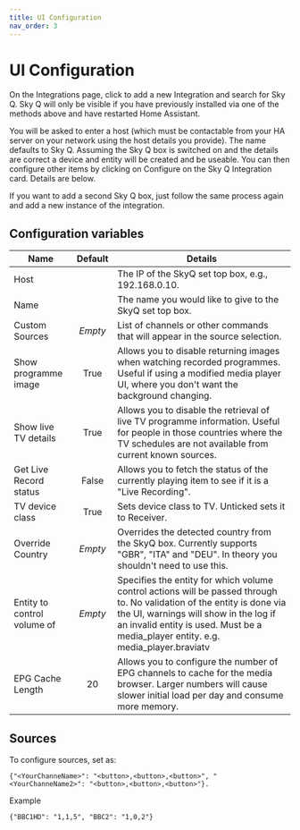 ```yaml
---
title: UI Configuration
nav_order: 3
---
```


# UI Configuration

On the Integrations page, click to add a new Integration and search for Sky Q. Sky Q will only be visible if you have previously installed via one of the methods above and have restarted Home Assistant.

You will be asked to enter a host (which must be contactable from your HA server on your network using the host details you provide). The name defaults to Sky Q. Assuming the Sky Q box is switched on and the details are correct a device and entity will be created and be useable. You can then configure other items by clicking on Configure on the Sky Q Integration card. Details are below.

If you want to add a second Sky Q box, just follow the same process again and add a new instance of the integration.

## Configuration variables

| **Name**                            | **Default** | **Details** |
|-----------------------------------|:-----------:|-------------|
| Host                              |             | The IP of the SkyQ set top box, e.g., 192.168.0.10. |
| Name                              |             | The name you would like to give to the SkyQ set top box. |
| Custom Sources                    |  _Empty_    | List of channels or other commands that will appear in the source selection. |
|Show programme image            | True        | Allows you to disable returning images when watching recorded programmes. Useful if using a modified media player UI, where you don't want the background changing. |
| Show live TV details           | True        | Allows you to disable the retrieval of live TV programme information. Useful for people in those countries where the TV schedules are not available from current known sources. |
| Get Live Record status           | False       | Allows you to fetch the status of the currently playing item to see if it is a "Live Recording". |
| TV device class   | True    | Sets device class to TV. Unticked sets it to Receiver. |
| Override Country | _Empty_     | Overrides the detected country from the SkyQ box. Currently supports "GBR", "ITA" and "DEU". In theory you shouldn't need to use this. |
| Entity to control volume of | _Empty_     | Specifies the entity for which volume control actions will be passed through to. No validation of the entity is done via the UI, warnings will show in the log if an invalid entity is used. Must be a media_player entity. e.g. media_player.braviatv|
| EPG Cache Length               | 20           |Allows you to configure the number of EPG channels to cache for the media browser. Larger numbers will cause slower initial load per day and consume more memory. |

## Sources

To configure sources, set as:

```
{"<YourChanneName>": "<button>,<button>,<button>", "<YourChanneName2>": "<button>,<button>,<button>"}.
```
Example
```
{"BBC1HD": "1,1,5", "BBC2": "1,0,2"}
```
